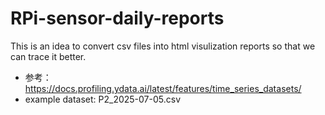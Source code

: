 # RPi-sensor-daily-reports
This is an idea to convert csv files into html visulization reports so that we can trace it better.

- 参考：https://docs.profiling.ydata.ai/latest/features/time_series_datasets/
- example dataset: P2_2025-07-05.csv
